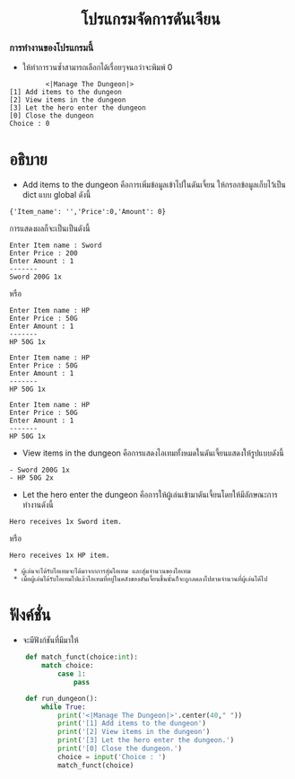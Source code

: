<div align="center">

# โปรแกรมจัดการดันเจียน

</div>

### การทำงานของโปรแกรมนี้
- ให้ทำการวนซ้ำสามารถเลือกได้เรื่อยๆจนกว่าจะพิมพ์ 0
```
         <|Manage The Dungeon|>         
[1] Add items to the dungeon
[2] View items in the dungeon
[3] Let the hero enter the dungeon
[0] Close the dungeon
Choice : 0
```

# อธิบาย
- Add items to the dungeon คือการเพิ่มข้อมูลเข้าไปในดันเจี้ยน ให้กรอกข้อมูลเก็บไว้เป็น dict แบบ global ดังนี้
```
{'Item_name': '','Price':0,'Amount': 0}
```
การแสดงผลก็จะเป็นเป็นดังนี้
```
Enter Item name : Sword
Enter Price : 200
Enter Amount : 1
-------
Sword 200G 1x
```
หรือ
```
Enter Item name : HP
Enter Price : 50G
Enter Amount : 1
-------
HP 50G 1x
```
```
Enter Item name : HP
Enter Price : 50G
Enter Amount : 1
-------
HP 50G 1x
```
```
Enter Item name : HP
Enter Price : 50G
Enter Amount : 1
-------
HP 50G 1x
```
- View items in the dungeon คือการแสดงไอเทมทั้งหมดในดันเจี้ยนแสดงให้รูปแบบดังนี้
```
- Sword 200G 1x
- HP 50G 2x
```
- Let the hero enter the dungeon คือการให้ผู้เล่นเข้ามาดันเจี้ยนโดยให้มีลักษณะการทำงานดังนี้
```
Hero receives 1x Sword item.
```
หรือ
```
Hero receives 1x HP item.
```
     * ผู้เล่นจะได้รับไอเทมจะได้มาจากการสุ่มไอเทม และสุ่มจำนวนของไอเทม
     * เมื่อผู้เล่นได้รับไอเทมไปแล้วไอเทมที่อยู่ในคลังของดันเจี้ยนชิ้นนั้นก็จะถูกลดลงไปตามจำนวนที่ผู้เล่นได้ไป

# ฟังค์ชั่น
- จะมีฟังก์ชันที่มีมาให้
```python
    def match_funct(choice:int):
        match choice:
            case 1:
                pass

    def run_dungeon():
        while True:
            print('<|Manage The Dungeon|>'.center(40," "))
            print('[1] Add items to the dungeon')
            print('[2] View items in the dungeon')
            print('[3] Let the hero enter the dungeon.')
            print('[0] Close the dungeon.')
            choice = input('Choice : ')
            match_funct(choice)
```
